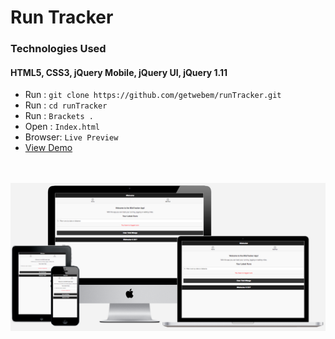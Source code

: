 # Run Tracker
### Technologies Used
#### HTML5, CSS3, jQuery Mobile, jQuery UI, jQuery 1.11
 - Run  :  `git clone https://github.com/getwebem/runTracker.git`
 - Run  :  `cd runTracker`
 - Run :  `Brackets .`
 - Open :  `Index.html`
 - Browser:  `Live Preview`  
 - [View Demo](http://getwebem.com/runTracker/)  

<br/><br/>
![pic1](https://raw.githubusercontent.com/getwebem/README/master/runTracker/Screen%20Shot%202017-08-08%20at%2009.45.10.png)
<br/><br/>
